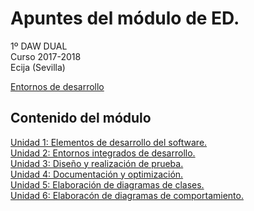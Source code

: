 # Apuntes del módulo de ED.

1º DAW DUAL  
Curso 2017-2018  
Ecija (Sevilla)  

[Entornos de desarrollo](http://www.dosbit.com/images/2012/08/XCode-Logo-e1346304158284.jpg)


## Contenido del módulo  

[Unidad 1: Elementos de desarrollo del software.](1.ELEMENTOS.md)    
[Unidad 2: Entornos integrados de desarrollo.](2.ENTORNOS.md)    
[Unidad 3: Diseño y realización de prueba.](3.PRUEBAS.md)  
[Unidad 4: Documentación y optimización.](4.DOCUMENTACION.md)  
[Unidad 5: Elaboración de diagramas de clases.](5.DIAGRAMA_CLASES.md)  
[Unidad 6: Elaboracón de diagramas de comportamiento.](6.DIAGRAMAS_COMPORTAMIENTO.md)  
